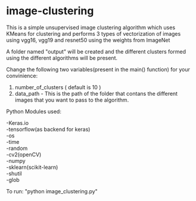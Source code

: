 # image-clustering

This is a simple unsupervised image clustering algorithm which uses KMeans for clustering and performs 3 types of vectorization of images using vgg16, vgg19 and resnet50 using the weights from ImageNet

A folder named "output" will be created and the different clusters formed using the different algorithms will be present. 

Change the following two variables(present in the main() function) for your convinience:
1) number_of_clusters  ( default is 10 )
2) data_path - This is the path of the folder that contans the different images that you want to pass to the algorithm.

Python Modules used:

-Keras.io  
-tensorflow(as backend for keras)  
-os  
-time  
-random  
-cv2(openCV)  
-numpy  
-sklearn(scikit-learn)  
-shutil  
-glob

To run: "python image_clustering.py"

